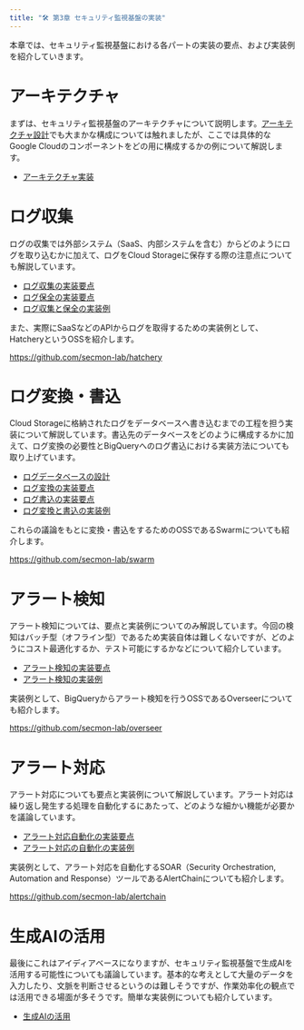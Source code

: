```yaml
---
title: "🛠️ 第3章 セキュリティ監視基盤の実装"
---
```


本章では、セキュリティ監視基盤における各パートの実装の要点、および実装例を紹介していきます。

# アーキテクチャ

まずは、セキュリティ監視基盤のアーキテクチャについて説明します。[アーキテクチャ設計](./02-04-arch-design)でも大まかな構成については触れましたが、ここでは具体的なGoogle Cloudのコンポーネントをどの用に構成するかの例について解説します。

- [アーキテクチャ実装](./03-01-arch-impl)

# ログ収集

ログの収集では外部システム（SaaS、内部システムを含む）からどのようにログを取り込むかに加えて、ログをCloud Storageに保存する際の注意点についても解説しています。

- [ログ収集の実装要点](./03-02-log-collect)
- [ログ保全の実装要点](./03-03-log-retention)
- [ログ収集と保全の実装例](./03-04-hatchery)

また、実際にSaaSなどのAPIからログを取得するための実装例として、HatcheryというOSSを紹介します。

https://github.com/secmon-lab/hatchery

# ログ変換・書込

Cloud Storageに格納されたログをデータベースへ書き込むまでの工程を担う実装について解説しています。書込先のデータベースをどのように構成するかに加えて、ログ変換の必要性とBigQueryへのログ書込における実装方法についても取り上げています。

- [ログデータベースの設計](./03-05-log-db)
- [ログ変換の実装要点](./03-06-log-transform)
- [ログ書込の実装要点](./03-07-log-load)
- [ログ変換と書込の実装例](./03-08-swarm)

これらの議論をもとに変換・書込をするためのOSSであるSwarmについても紹介します。

https://github.com/secmon-lab/swarm

# アラート検知

アラート検知については、要点と実装例についてのみ解説しています。今回の検知はバッチ型（オフライン型）であるため実装自体は難しくないですが、どのようにコスト最適化するか、テスト可能にするかなどについて紹介しています。

- [アラート検知の実装要点](./03-09-detection)
- [アラート検知の実装例](./03-10-overseer)

実装例として、BigQueryからアラート検知を行うOSSであるOverseerについても紹介します。

https://github.com/secmon-lab/overseer

# アラート対応

アラート対応についても要点と実装例について解説しています。アラート対応は繰り返し発生する処理を自動化するにあたって、どのような細かい機能が必要かを議論しています。

- [アラート対応自動化の実装要点](./03-11-alert-handling-automation)
- [アラート対応の自動化の実装例](./03-12-alertchain)

実装例として、アラート対応を自動化するSOAR（Security Orchestration, Automation and Response）ツールであるAlertChainについても紹介します。

https://github.com/secmon-lab/alertchain

# 生成AIの活用

最後にこれはアイディアベースになりますが、セキュリティ監視基盤で生成AIを活用する可能性についても議論しています。基本的な考えとして大量のデータを入力したり、文脈を判断させるというのは難しそうですが、作業効率化の観点では活用できる場面が多そうです。簡単な実装例についても紹介しています。

- [生成AIの活用](./03-13-gen-ai)
